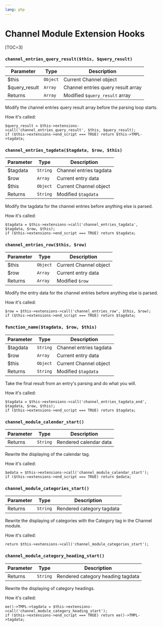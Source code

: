 ```yaml
---
lang: php
---
```


<!--
    This source file is part of the open source project
    ExpressionEngine User Guide (https://github.com/ExpressionEngine/ExpressionEngine-User-Guide)

    @link      https://expressionengine.com/
    @copyright Copyright (c) 2003-2020, Packet Tide, LLC (https://packettide.com)
    @license   https://expressionengine.com/license Licensed under Apache License, Version 2.0
-->

# Channel Module Extension Hooks

[TOC=3]

### `channel_entries_query_result($this, $query_result)`

| Parameter      | Type     | Description                        |
| -------------- | -------- | ---------------------------------- |
| \$this         | `Object` | Current Channel object             |
| \$query_result | `Array`  | Channel entries query result array |
| Returns        | `Array`  | Modified `$query_result` array     |

Modify the channel entries query result array before the parsing loop starts.

How it's called:

    $query_result = $this->extensions->call('channel_entries_query_result', $this, $query_result);
    if ($this->extensions->end_script === TRUE) return $this->TMPL->tagdata;

### `channel_entries_tagdata($tagdata, $row, $this)`

| Parameter | Type     | Description             |
| --------- | -------- | ----------------------- |
| \$tagdata | `String` | Channel entries tagdata |
| \$row     | `Array`  | Current entry data      |
| \$this    | `Object` | Current Channel object  |
| Returns   | `String` | Modified `$tagdata`     |

Modify the tagdata for the channel entries before anything else is parsed.

How it's called:

    $tagdata = $this->extensions->call('channel_entries_tagdata', $tagdata, $row, $this);
    if ($this->extensions->end_script === TRUE) return $tagdata;

### `channel_entries_row($this, $row)`

| Parameter | Type     | Description            |
| --------- | -------- | ---------------------- |
| \$this    | `Object` | Current Channel object |
| \$row     | `Array`  | Current entry data     |
| Returns   | `Array`  | Modified `$row`        |

Modify the entry data for the channel entries before anything else is parsed.

How it's called:

    $row = $this->extensions->call('channel_entries_row', $this, $row);
    if ($this->extensions->end_script === TRUE) return $tagdata;

### `function_name($tagdata, $row, $this)`

| Parameter | Type     | Description             |
| --------- | -------- | ----------------------- |
| \$tagdata | `String` | Channel entries tagdata |
| \$row     | `Array`  | Current entry data      |
| \$this    | `Object` | Current Channel object  |
| Returns   | `String` | Modified `$tagdata`     |

Take the final result from an entry's parsing and do what you will.

How it's called:

    $tagdata = $this->extensions->call('channel_entries_tagdata_end', $tagdata, $row, $this);
    if ($this->extensions->end_script === TRUE) return $tagdata;

### `channel_module_calendar_start()`

| Parameter | Type     | Description            |
| --------- | -------- | ---------------------- |
| Returns   | `String` | Rendered calendar data |

Rewrite the displaying of the calendar tag.

How it's called:

    $edata = $this->extensions->call('channel_module_calendar_start');
    if ($this->extensions->end_script === TRUE) return $edata;

### `channel_module_categories_start()`

| Parameter | Type     | Description               |
| --------- | -------- | ------------------------- |
| Returns   | `String` | Rendered category tagdata |

Rewrite the displaying of categories with the Category tag in the Channel module.

How it's called:

    return $this->extensions->call('channel_module_categories_start');

### `channel_module_category_heading_start()`

| Parameter | Type     | Description                       |
| --------- | -------- | --------------------------------- |
| Returns   | `String` | Rendered category heading tagdata |

Rewrite the displaying of category headings.

How it's called:

    ee()->TMPL->tagdata = $this->extensions->call('channel_module_category_heading_start');
    if ($this->extensions->end_script === TRUE) return ee()->TMPL->tagdata;
